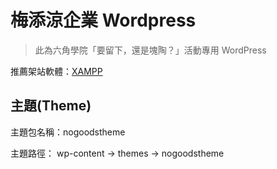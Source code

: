 # 梅添涼企業 Wordpress

> 此為六角學院「要留下，還是塊陶？」活動專用 WordPress

推薦架站軟體：[XAMPP](https://www.apachefriends.org/zh_tw/index.html)

## 主題(Theme)

主題包名稱：nogoodstheme

主題路徑：
wp-content -> themes -> nogoodstheme
